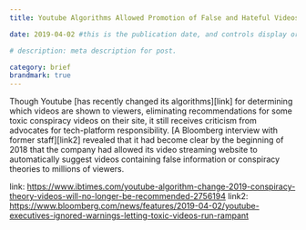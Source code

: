 ```yaml
---
title: Youtube Algorithms Allowed Promotion of False and Hateful Videos

date: 2019-04-02 #this is the publication date, and controls display order.

# description: meta description for post.

category: brief
brandmark: true
---
```


Though Youtube [has recently changed its algorithms][link] for determining which videos are shown to viewers, eliminating recommendations for some toxic conspiracy videos on their site, it still receives criticism from advocates for tech-platform responsibility. [A Bloomberg interview with former staff][link2] revealed that it had become clear by the beginning of 2018 that the company had allowed its video streaming website to automatically suggest videos containing false information or conspiracy theories to millions of viewers. 

link: https://www.ibtimes.com/youtube-algorithm-change-2019-conspiracy-theory-videos-will-no-longer-be-recommended-2756194
link2: https://www.bloomberg.com/news/features/2019-04-02/youtube-executives-ignored-warnings-letting-toxic-videos-run-rampant
